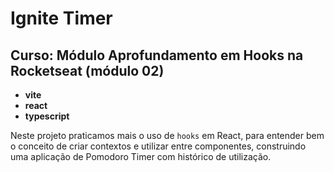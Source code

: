 # Ignite Timer

## Curso: Módulo Aprofundamento em Hooks na Rocketseat (módulo 02)

- **vite**
- **react**
- **typescript**

Neste projeto praticamos mais o uso de `hooks` em React, para entender bem o conceito de criar contextos e utilizar entre componentes, construindo uma aplicação de Pomodoro Timer com histórico de utilização.